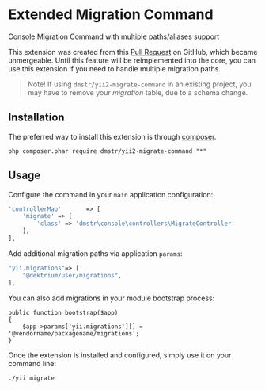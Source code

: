 Extended Migration Command
==========================

Console Migration Command with multiple paths/aliases support

This extension was created from this [Pull Request](https://github.com/yiisoft/yii2/pull/3273) on GitHub, which became unmergeable.
Until this feature will be reimplemented into the core, you can use this extension if you need to handle multiple migration paths.

> Note! If using `dmstr/yii2-migrate-command` in an existing project, you may have to remove your *migration* table, due to a schema change.

Installation
------------

The preferred way to install this extension is through [composer](http://getcomposer.org/download/).

```
php composer.phar require dmstr/yii2-migrate-command "*"
```

Usage
-----

Configure the command in your `main` application configuration:

```php
'controllerMap'       => [
    'migrate' => [
        'class' => 'dmstr\console\controllers\MigrateController'
    ],
],
```

Add additional migration paths via application `params`:

```php
"yii.migrations"=> [
    "@dektrium/user/migrations",
],
```

You can also add migrations in your module bootstrap process:

```
public function bootstrap($app)
{
    $app->params['yii.migrations'][] = '@vendorname/packagename/migrations';
}
```    

Once the extension is installed and configured, simply use it on your command line:

```
./yii migrate
```
